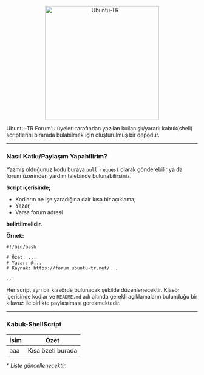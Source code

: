 <p align="center">
  <img src="https://s30.postimg.org/he2l6zgch/logo-ubuntu_cof-orange-hex.jpg" img width=300 height=300 alt="Ubuntu-TR">
</p>

Ubuntu-TR Forum'u üyeleri tarafından yazılan kullanışlı/yararlı kabuk(shell) scriptlerini birarada bulabilmek için oluşturulmuş bir depodur.

---

### Nasıl Katkı/Paylaşım Yapabilirim?
Yazmış olduğunuz kodu buraya `pull request` olarak gönderebilir ya da forum üzerinden yardım talebinde bulunabilirsiniz.

**Script içerisinde;**
* Kodların ne işe yaradığına dair kısa bir açıklama,
* Yazar,
* Varsa forum adresi

**belirtilmelidir.**


**Örnek:**
```shell
#!/bin/bash

# Özet: ...
# Yazar: @...
# Kaynak: https://forum.ubuntu-tr.net/...

...
```
Her script ayrı bir klasörde bulunacak şekilde düzenlenecektir. Klasör içerisinde kodlar ve `README.md` adı altında gerekli açıklamaların bulunduğu bir kılavuz ile birlikte paylaşılması gerekmektedir.

---

### Kabuk-ShellScript
| İsim | Özet |
| --- | --- |
| aaa | Kısa özeti burada |

_* Liste güncellenecektir._
